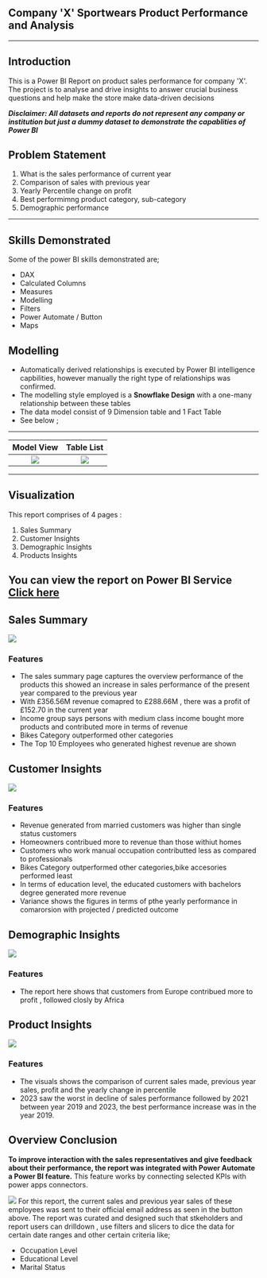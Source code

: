 ## Company 'X' Sportwears Product Performance and Analysis

---
## Introduction
This is a Power BI Report on product sales performance for company 'X'. The project is to analyse and drive insights to answer crucial business questions and help make the store make data-driven decisions

**_Disclaimer: All datasets and reports  do not represent any company or institution but just a dummy dataset to demonstrate the capablities of Power BI_**

## Problem Statement
1. What is the sales performance of current year
2. Comparison of sales with previous year
3. Yearly Percentile change on profit
4. Best performimng product category, sub-category
5. Demographic performance
---
## Skills Demonstrated
Some of the power BI skills demonstrated are;
- DAX
- Calculated Columns
- Measures
- Modelling
- Filters
- Power Automate / Button
- Maps
## Modelling
- Automatically derived relationships is executed by Power BI intelligence capbilities, however manually the right type of relationships was confirmed.
- The modelling style employed is a **Snowflake Design** with a one-many relationship between these tables
- The data model consist of 9 Dimension table and 1 Fact Table
- See below ;
---
  Model View               |     Table List
:-------------------------:|:-------------------------:
![](Model_View.PNG)        | ![](FactDimtable.PNG)
---
## Visualization
This report comprises of 4 pages :
1. Sales Summary
2. Customer Insights
3. Demographic Insights
4. Products Insights

You can view the report on Power BI Service [Click here](https://app.powerbi.com/groups/me/reports/48e0c48b-5b3e-4474-9e3c-5e81abc3115c/ReportSection?experience=power-bi)
---

## Sales Summary
![](Summary.PNG)
### Features
- The sales summary page captures the overview performance of the products this showed an increase in sales performance of the present year compared to the previous year
- With £356.56M revenue comapred to £288.66M , there was a profit of £152.70 in the current year
- Income group says persons with medium class income bought more products and contributed more in terms of revenue
- Bikes Category outperformed other categories
- The Top 10 Employees who generated highest revenue are shown

## Customer Insights
![](Customer.PNG)
### Features
- Revenue generated from married customers was higher than single status customers
- Homeowners contribued more to revenue than those withiut homes
- Customers who work manual occupation contributted less as compared to professionals
- Bikes Category outperformed other categories,bike accesories performed least
- In terms of education level, the educated customers with bachelors degree generated more revenue
- Variance shows the figures in terms of pthe yearly performance in comarorsion with projected / predicted outcome

## Demographic Insights
![](Demographic.PNG)
### Features
- The report here shows that customers from Europe contribued more to profit , followed closly by Africa

## Product Insights
![](Product.PNG)
### Features
- The visuals shows the comparison of current sales made, previous year sales, profit and the yearly change in percentile
- 2023 saw the worst in decline of sales performance followed by 2021 between year 2019 and 2023, the best performance increase was in the year 2019.
  
## Overview Conclusion
**To improve interaction with the sales representatives and give feedback about their performance, the report was integrated with **Power Automate** a Power BI feature.**
This feature works by connecting selected KPIs with power apps connectors.

![](Power_Automate.PNG)
For this report, the current sales and previous year sales of these employees was sent to their official email address as seen in the button above.
The report was curated and designed such that stkeholders and report users can drilldown , use filters and slicers to dice the data for certain date ranges and other certain criteria like;
- Occupation Level
- Educational Level
- Marital Status





 


  

  


